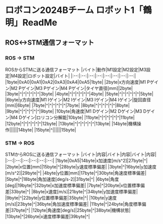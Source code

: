 # ロボコン2024Bチーム ロボット1「鶴明」ReadMe
## ROS<->STM通信フォーマット
### ROS -> STM　　
ROSからSTMに送る通信フォーマット
|バイト|動作|M1設定|M2設定|M3設定|M4設定|ロボット設定|バイト|
|:--:|:--:|:--:|:--:|:--:|:--:|:--:|:--:|
|1byte|0xA0|0xA1|0xA2|0xA3|0xA4|0xA5|1byte|
|2byte|x方向速度|M1 Pゲイン|M2 Pゲイン|M3 Pゲイン|M4 Pゲイン|タイヤ直径[mm]|2byte|
|3byte|^|^|^|^|^|^|3byte|
|4byte|^|^|^|^|^|^|4byte|
|5byte|^|^|^|^|^|^|5byte|
|6byte|y方向速度|M1 Iゲイン|M2 Iゲイン|M3 Iゲイン|M4 Iゲイン|旋回直径[mm]|6byte|
|7byte|^|^|^|^|^|^|7byte|
|8byte|^|^|^|^|^|^|8byte|
|9byte|^|^|^|^|^|^|9byte|
|10byte|角速度|M1 Dゲイン|M2 Dゲイン|M3 Dゲイン|M4 Dゲイン|ロリコン分解能|10byte|
|11byte|^|^|^|^|^|^|11byte|
|12byte|^|^|^|^|^|^|12byte|
|13byte|^|^|^|^|^|^|13byte|
|14byte|機構操作||||||14byte|
|15byte|^||||||15byte|

### STM -> ROS
STMからROSに送る通信フォーマット
|バイト|内容|バイト|内容|バイト|内容|
|:--:|:--:|:--:|:--:|:--:|:--:|
|1byte|0xA5|14byte|x加速度[m/s^2]|27byte|^|
|2byte|x位置[mm]|15byte|^|28byte|y速度標準偏差|
|3byte|^|16byte|y加速度[m/s^2]|29byte|^|
|4byte|y位置[mm]|17byte|^|30byte|角速度標準偏差|
|5byte|^|18byte|角加速度[deg/s-2]|31byte|^|
|6byte|角度[deg]|19byte|^|32byte|x加速度標準偏差|
|7byte|^|20byte|x位置標準偏差|33byte|^|
|8byte|x速度[m/s]|21byte|^|34byte|y加速度標準偏差|
|9byte|^|22byte|y位置標準偏差|35byte|^|
|10byte|y速度[m/s]|23byte|^|36byte|角加速度標準偏差|
|11byte|^|24byte|角度標準偏差|37byte|^|
|12byte|角速度[deg/s]|25byte|^|38byte|機構状態|
|13byte|^|26byte|x速度標準偏差|39byte|^|